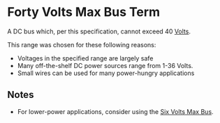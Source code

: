 # Forty Volts Max Bus Term
A DC bus which, per this specification, cannot exceed 40 [Volts](../../volt.md).

This range was chosen for these following reasons:
* Voltages in the specified range are largely safe
* Many off-the-shelf DC power sources range from 1-36 Volts.
* Small wires can be used for many power-hungry applications

## Notes
* For lower-power applications, consider using the [Six Volts Max Bus](../six-volts-max/README.md).